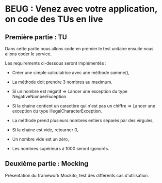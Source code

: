 # BEUG : Venez avec votre application, on code des TUs en live

## Première partie : TU

Dans cette partie nous allons code en premier le test unitaire ensuite nous allons coder le service.

Les requirements ci-dessous seront implémentés :

 - Créer une simple calculatrice avec une méthode somme(),
 
 - La méthode doit prendre 3 nombres au maximum.
 
 - Si un nombre est négatif => Lancer une exception du type NegativeNumberException
 
 - Si la chaine contient un caractère qui n'est pas un chiffre => Lancer une exception du type IllegalCharacterException.
 
 - La méthode prend plusieurs nombres entiers séparés par des virgules,
 
 - Si la chaine est vide, retourner 0,
 
 - Un nombre vide est un zéro,
 
 - Les nombres supérieurs à 1000 seront igonorés.

## Deuxième partie : Mocking

Présentation du framework Mockito, test des différents cas d'utilisation.
